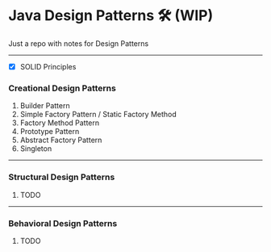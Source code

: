 # Java Design Patterns :hammer_and_wrench: (WIP)

Just a repo with notes for Design Patterns

---

- [x] SOLID Principles

### Creational Design Patterns

1. Builder Pattern
1. Simple Factory Pattern / Static Factory Method
1. Factory Method Pattern
1. Prototype Pattern
1. Abstract Factory Pattern
1. Singleton

---

### Structural Design Patterns

1. TODO

---

### Behavioral Design Patterns

1. TODO
